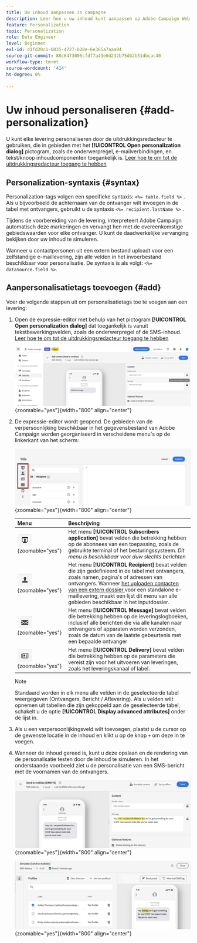 ```yaml
---
title: Uw inhoud aanpassen in campagne
description: Leer hoe u uw inhoud kunt aanpassen op Adobe Campaign Web
feature: Personalization
topic: Personalization
role: Data Engineer
level: Beginner
exl-id: d1fd20c1-6835-4727-b20e-6e365a7aaa04
source-git-commit: 88c6473005cfdf7a43e0d232b75db2b51dbcac40
workflow-type: tm+mt
source-wordcount: '414'
ht-degree: 0%

---
```



# Uw inhoud personaliseren {#add-personalization}

U kunt elke levering personaliseren door de uitdrukkingsredacteur te gebruiken, die in gebieden met het **[!UICONTROL Open personalization dialog]** pictogram, zoals de onderwerpregel, e-mailverbindingen, en tekst/knoop inhoudcomponenten toegankelijk is. [ Leer hoe te om tot de uitdrukkingsredacteur toegang te hebben ](gs-personalization.md/#access)

## Personalization-syntaxis {#syntax}

Personalization-tags volgen een specifieke syntaxis: `<%= table.field %>` . Als u bijvoorbeeld de achternaam van de ontvanger wilt invoegen in de tabel met ontvangers, gebruikt u de syntaxis `<%= recipient.lastName %>` .

Tijdens de voorbereiding van de levering, interpreteert Adobe Campaign automatisch deze markeringen en vervangt hen met de overeenkomstige gebiedswaarden voor elke ontvanger. U kunt de daadwerkelijke vervanging bekijken door uw inhoud te simuleren.

Wanneer u contactpersonen uit een extern bestand uploadt voor een zelfstandige e-maillevering, zijn alle velden in het invoerbestand beschikbaar voor personalisatie. De syntaxis is als volgt: `<%= dataSource.field %>`.

## Aanpersonalisatietags toevoegen {#add}

Voer de volgende stappen uit om personalisatietags toe te voegen aan een levering:

1. Open de expressie-editor met behulp van het pictogram **[!UICONTROL Open personalization dialog]** dat toegankelijk is vanuit tekstbewerkingsvelden, zoals de onderwerpregel of de SMS-inhoud. [ Leer hoe te om tot de uitdrukkingsredacteur toegang te hebben ](gs-personalization.md/#access)

   ![](assets/perso-access.png){zoomable="yes"}{width="800" align="center"}

1. De expressie-editor wordt geopend. De gebieden van de verpersoonlijking beschikbaar in het gegevensbestand van Adobe Campaign worden georganiseerd in verscheidene menu&#39;s op de linkerkant van het scherm:

   ![](assets/perso-insert-field.png){zoomable="yes"}{width="800" align="center"}

   | Menu | Beschrijving |
   |-----|------------|
   | ![](assets/do-not-localize/perso-subscribers-menu.png){zoomable="yes"} | Het menu **[!UICONTROL Subscribers application]** bevat velden die betrekking hebben op de abonnees van een toepassing, zoals de gebruikte terminal of het besturingssysteem. *Dit menu is beschikbaar voor duw slechts berichten* |
   | ![](assets/do-not-localize/perso-recipients-menu.png){zoomable="yes"} | Het menu **[!UICONTROL Recipient]** bevat velden die zijn gedefinieerd in de tabel met ontvangers, zoals namen, pagina&#39;s of adressen van ontvangers. Wanneer [ het uploaden contacten van een extern dossier ](../audience/file-audience.md) voor een standalone e-maillevering, maakt een lijst dit menu van alle gebieden beschikbaar in het inputdossier. |
   | ![](assets/do-not-localize/perso-message-menu.png){zoomable="yes"} | Het menu **[!UICONTROL Message]** bevat velden die betrekking hebben op de leveringslogboeken, inclusief alle berichten die via alle kanalen naar ontvangers of apparaten worden verzonden, zoals de datum van de laatste gebeurtenis met een bepaalde ontvanger |
   | ![](assets/do-not-localize/perso-delivery-menu.png){zoomable="yes"} | Het menu **[!UICONTROL Delivery]** bevat velden die betrekking hebben op de parameters die vereist zijn voor het uitvoeren van leveringen, zoals het leveringskanaal of label. |

   >[!NOTE]
   >
   >Standaard worden in elk menu alle velden in de geselecteerde tabel weergegeven (Ontvangers, Bericht / Aflevering). Als u velden wilt opnemen uit tabellen die zijn gekoppeld aan de geselecteerde tabel, schakelt u de optie **[!UICONTROL Display advanced attributes]** onder de lijst in.

1. Als u een verpersoonlijkingsveld wilt toevoegen, plaatst u de cursor op de gewenste locatie in de inhoud en klikt u op de knop `+` om deze in te voegen.

1. Wanneer de inhoud gereed is, kunt u deze opslaan en de rendering van de personalisatie testen door de inhoud te simuleren. In het onderstaande voorbeeld ziet u de personalisatie van een SMS-bericht met de voornamen van de ontvangers.

   ![](assets/perso-preview1.png){zoomable="yes"}{width="800" align="center"}

   ![](assets/perso-preview2.png){zoomable="yes"}{width="800" align="center"}
